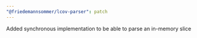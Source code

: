 ```yaml
---
"@friedemannsommer/lcov-parser": patch
---
```


Added synchronous implementation to be able to parse an in-memory slice
